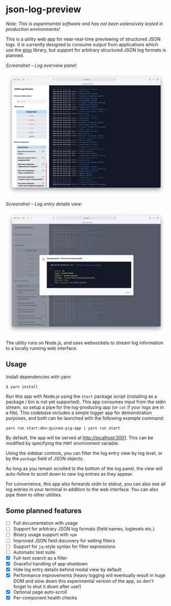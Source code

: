 # json-log-preview

_Note: This is experimental software and has not been extensively tested in production environments!_

This is a utility web app for near-real-time previewing of structured JSON logs.
It is currently designed to consume output from applications which use the
[pino](https://github.com/pinojs/pino) library, but support for arbitrary structured
JSON log formats is planned.

_Screenshot – Log overview panel:_

![Screenshot of json-log-preview](./doc/screenshot-1.png "Screenshot of json-log-preview")

_Screenshot – Log entry details view:_

![Screenshot of json-log-preview](./doc/screenshot-2.png "Screenshot of json-log-preview")

The utility runs on Node.js, and uses websockets to stream log information to a locally running web interface.

## Usage

Install dependencies with yarn:

```console
$ yarn install
```

Run this app with Node.js using the `start` package script (installing as a
package / bin is not yet supported). This app consumes input from the stdin
stream, so setup a pipe for the log-producing app (or `cat` if your logs are in
a file). This codebase includes a simple logger app for demonstration purposes,
and both can be launched with the following example command:

```console
yarn run start:dev:guinea-pig-app | yarn run start
```

By default, the app will be served at [http://localhost:3001](http://localhost:3001). This can be modified by specifying the `PORT` environment variable.

Using the sidebar controls, you can filter the log entry view by log level, or by the `package` field of JSON objects.

As long as you remain scrolled to the bottom of the log panel, the view will auto-follow
to scroll down to new log entries as they appear.

For convenience, this app also forwards stdin to stdout, you can also see all log entries in your terminal in addition to the web interface. You can also pipe them to other utilities.

## Some planned features

-   [ ] Full documentation with usage
-   [ ] Support for arbitrary JSON log formats (field names, loglevels etc.)
-   [ ] Binary usage support with `npm`
-   [ ] Improved JSON field discovery for setting filters
-   [ ] Support for `jq`-style syntax for filter expressions
-   [ ] Automatic test suite
-   [x] Full-text search as a filter
-   [x] Graceful handling of app shutdown
-   [x] Hide log entry details behind modal view by default
-   [x] Performance improvements (heavy logging will eventually result in huge DOM and slow down this experimental version of the app, so don't forget to shut it down after use!)
-   [x] Optional page auto-scroll
-   [x] Per-component health checks
